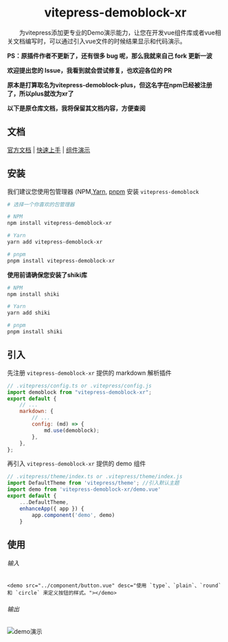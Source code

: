 <div align="center">
	<h1 align="center">vitepress-demoblock-xr</h1>
</div>
<p>&emsp;&emsp;为vitepress添加更专业的Demo演示能力，让您在开发vue组件库或者vue相关文档编写时，可以通过引入vue文件的时候结果显示和代码演示。</p>

**PS：原插件作者不更新了，还有很多 bug 呢，那么我就来自己 fork 更新一波**

**欢迎提出您的 Issue，我看到就会尝试修复，也欢迎各位的 PR**

**原本是打算取名为vitepress-demoblock-plus，但这名字在npm已经被注册了，所以plus就改为xr了**

**以下是原仓库文档，我将保留其文档内容，方便查阅**

## 文档

[官方文档](https://1006008051.github.io/vitepress-demoblock) | [快速上手](https://1006008051.github.io/vitepress-demoblock/demo/guide/quickstart.html) | [组件演示](https://1006008051.github.io/vitepress-demoblock/demo/md/button.html)

## 安装

我们建议您使用包管理器 (NPM,[Yarn](https://classic.yarnpkg.com/lang/en/), [pnpm](https://pnpm.io/) 安装 <code>vitepress-demoblock</code>


```sh
# 选择一个你喜欢的包管理器

# NPM
npm install vitepress-demoblock-xr

# Yarn
yarn add vitepress-demoblock-xr

# pnpm
pnpm install vitepress-demoblock-xr
```

**使用前请确保您安装了shiki库**

```sh
# NPM
npm install shiki

# Yarn
yarn add shiki

# pnpm
pnpm install shiki
```

## 引入

先注册 `vitepress-demoblock-xr` 提供的 markdown 解析插件

```js
// .vitepress/config.ts or .vitepress/config.js
import demoblock from "vitepress-demoblock-xr";
export default {
	// ...
	markdown: {
		// ...
		config: (md) => {
			md.use(demoblock);
		},
	},
};
```

再引入 `vitepress-demoblock-xr` 提供的 demo 组件

```js
// .vitepress/theme/index.ts or .vitepress/theme/index.js
import DefaultTheme from 'vitepress/theme'; //引入默认主题
import demo from 'vitepress-demoblock-xr/demo.vue'
export default {
    ...DefaultTheme,
    enhanceApp({ app }) {
        app.component('demo', demo)
    }
```

## 使用

###### 输入

```
<demo src="../component/button.vue" desc="使用 `type`、`plain`、`round` 和 `circle` 来定义按钮的样式。"></demo>
```

###### 输出

![demo演示](https://1006008051.github.io/vitepress-demoblock/demo.png)
